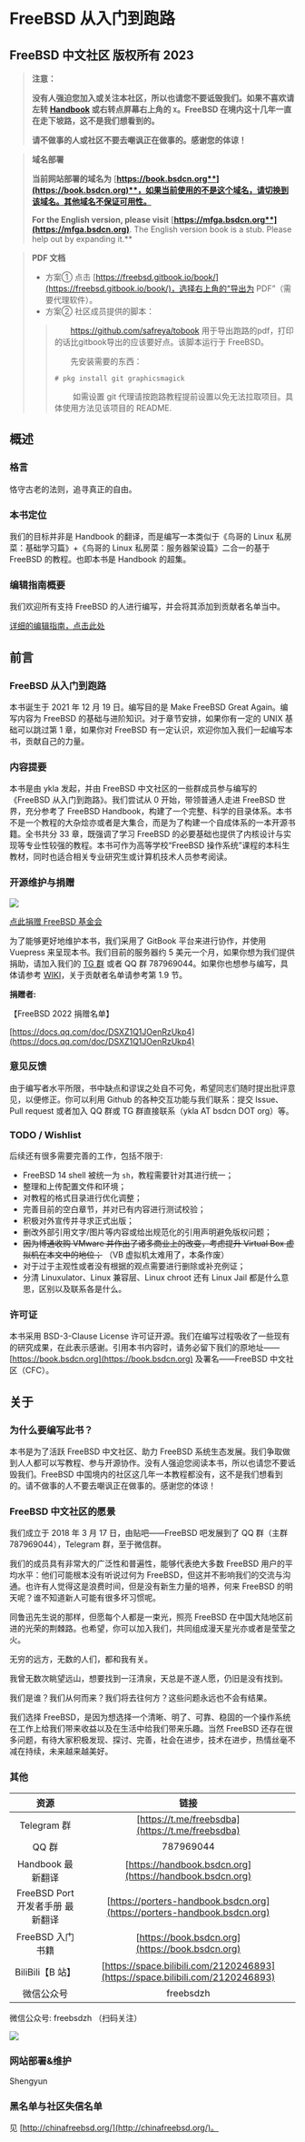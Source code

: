 # FreeBSD 从入门到跑路

## FreeBSD 中文社区 版权所有 2023

>**注意：**
>
>**没有人强迫您加入或关注本社区，所以也请您不要诋毁我们。如果不喜欢请左转 [Handbook](https://handbook.bsdcn.org) 或右转点屏幕右上角的 `X`。FreeBSD 在境内这十几年一直在走下坡路，这不是我们想看到的。**
>
>**请不做事的人或社区不要去嘲讽正在做事的。感谢您的体谅！**


> **域名部署**
>
> **当前网站部署的域名为** [**https://book.bsdcn.org**](https://book.bsdcn.org)**，如果当前使用的不是这个域名，请切换到该域名。其他域名不保证可用性。**
>
> **For the English version, please visit** [**https://mfga.bsdcn.org**](https://mfga.bsdcn.org)**. The English version book is a stub. Please help out by expanding it.**

> **PDF 文档**
>
> - 方案① 点击 [https://freebsd.gitbook.io/book/](https://freebsd.gitbook.io/book/)，选择右上角的“导出为 PDF”（需要代理软件）。
> - 方案② 社区成员提供的脚本：
>   
>> 　　https://github.com/safreya/tobook 用于导出跑路的pdf，打印的话比gitbook导出的应该要好点。该脚本运行于 FreeBSD。
>> 
>> 　　先安装需要的东西：
>> ```
>> # pkg install git graphicsmagick
>> ```
>>　　 如需设置 git 代理请按跑路教程提前设置以免无法拉取项目。具体使用方法见该项目的 README.

## 概述

### 格言

恪守古老的法则，追寻真正的自由。

### 本书定位

我们的目标并非是 Handbook 的翻译，而是编写一本类似于《鸟哥的 Linux 私房菜：基础学习篇》+《鸟哥的 Linux 私房菜：服务器架设篇》二合一的基于 FreeBSD 的教程。也即本书是 Handbook 的超集。

### 编辑指南概要

我们欢迎所有支持 FreeBSD 的人进行编写，并会将其添加到贡献者名单当中。

[详细的编辑指南，点击此处](https://github.com/FreeBSD-Ask/FreeBSD-Ask/wiki)

## 前言

### FreeBSD 从入门到跑路

本书诞生于 2021 年 12 月 19 日。编写目的是 Make FreeBSD Great Again。编写内容为 FreeBSD 的基础与进阶知识。对于章节安排，如果你有一定的 UNIX 基础可以跳过第 1 章，如果你对 FreeBSD 有一定认识，欢迎你加入我们一起编写本书，贡献自己的力量。

### 内容提要

本书是由 ykla 发起，并由 FreeBSD 中文社区的一些群成员参与编写的《FreeBSD 从入门到跑路》。我们尝试从 0 开始，带领普通人走进 FreeBSD 世界，充分参考了 FreeBSD Handbook，构建了一个完整、科学的目录体系。本书不是一个教程的大杂烩亦或者是大集合，而是为了构建一个自成体系的一本开源书籍。全书共分 33 章，既强调了学习 FreeBSD 的必要基础也提供了内核设计与实现等专业性较强的教程。本书可作为高等学校“FreeBSD 操作系统”课程的本科生教材，同时也适合相关专业研究生或计算机技术人员参考阅读。

### 开源维护与捐赠

![](./.gitbook/assets/proud_donor.gif)

[点此捐赠 FreeBSD 基金会](https://freebsdfoundation.org/donate)

为了能够更好地维护本书，我们采用了 GitBook 平台来进行协作，并使用 Vuepress 来呈现本书。我们目前的服务器约 5 美元一个月，如果你想为我们提供捐助，请加入我们的 [TG 群](https://t.me/freebsdba) 或者 QQ 群 787969044。如果你也想参与编写，具体请参考 [WIKI](https://github.com/FreeBSD-Ask/FreeBSD-Ask/wiki/%E3%80%8AFreeBSD-%E4%BB%8E%E5%85%A5%E9%97%A8%E5%88%B0%E8%B7%91%E8%B7%AF%E3%80%8B%E7%BC%96%E8%BE%91%E6%8C%87%E5%8D%97)，关于贡献者名单请参考第 1.9 节。

**捐赠者:**

【FreeBSD 2022 捐赠名单】

[https://docs.qq.com/doc/DSXZ1Q1JOenRzUkp4](https://docs.qq.com/doc/DSXZ1Q1JOenRzUkp4)

### 意见反馈

由于编写者水平所限，书中缺点和谬误之处自不可免，希望同志们随时提出批评意见，以便修正。你可以利用 Github 的各种交互功能与我们联系：提交 Issue、Pull request 或者加入 QQ 群或 TG 群直接联系（ykla AT bsdcn DOT org）等。

### TODO / Wishlist

后续还有很多需要完善的工作，包括不限于:

- FreeBSD 14 shell 被统一为 `sh`，教程需要针对其进行统一；
- 整理和上传配置文件和环境；
- 对教程的格式目录进行优化调整；
- 完善目前的空白章节，并对已有内容进行测试校验；
- 积极对外宣传并寻求正式出版；
- 删改外部引用文字/图片等内容或给出规范化的引用声明避免版权问题；
- ~~因为博通收购 VMware 并作出了诸多商业上的改变，考虑提升 Virtual Box 虚拟机在本文中的地位；~~ （VB 虚拟机太难用了，本条作废）
- 对于过于主观性或者没有根据的观点需要进行删除或补充例证；
- 分清 Linuxulator、Linux 兼容层、Linux chroot 还有 Linux Jail 都是什么意思，区别以及联系各是什么。

### 许可证

本书采用 BSD-3-Clause License 许可证开源。我们在编写过程吸收了一些现有的研究成果，在此表示感谢。引用本书内容时，请务必留下我们的原地址——[https://book.bsdcn.org](https://book.bsdcn.org) 及署名——FreeBSD 中文社区（CFC）。

## 关于

### 为什么要编写此书？

本书是为了活跃 FreeBSD 中文社区、助力 FreeBSD 系统生态发展。我们争取做到人人都可以写教程、参与开源协作。没有人强迫您阅读本书，所以也请您不要诋毁我们。FreeBSD 中国境内的社区这几年一本教程都没有，这不是我们想看到的。请不做事的人不要去嘲讽正在做事的。感谢您的体谅！

### FreeBSD 中文社区的愿景

我们成立于 2018 年 3 月 17 日，由贴吧——FreeBSD 吧发展到了 QQ 群（主群 787969044），Telegram 群，至于微信群。

我们的成员具有非常大的广泛性和普遍性，能够代表绝大多数 FreeBSD 用户的平均水平：他们可能根本没有听说过何为 FreeBSD，但这并不影响我们的交流与沟通。也许有人觉得这是浪费时间，但是没有新生力量的培养，何来 FreeBSD 的明天呢？谁不知道新人可能有很多坏习惯呢。

同鲁迅先生说的那样，但愿每个人都是一束光，照亮 FreeBSD 在中国大陆地区前进的光荣的荆棘路。也希望，你可以加入我们，共同组成漫天星光亦或者是莹莹之火。

无穷的远方，无数的人们，都和我有关。

我曾无数次眺望远山，想要找到一汪清泉，天总是不遂人愿，仍旧是没有找到。

我们是谁？我们从何而来？我们将去往何方？这些问题永远也不会有结果。

我们选择 FreeBSD，是因为想选择一个清晰、明了、可靠、稳固的一个操作系统在工作上给我们带来收益以及在生活中给我们带来乐趣。当然 FreeBSD 还存在很多问题，有待大家积极发现、探讨、完善，社会在进步，技术在进步，热情丝毫不减在持续，未来越来越美好。

### 其他

|               资源               |                                      链接                                      |
| :------------------------------: | :----------------------------------------------------------------------------: |
|           Telegram 群            |                [https://t.me/freebsdba](https://t.me/freebsdba)                |
|              QQ 群               |                                   787969044                                    |
|        Handbook 最新翻译         |            [https://handbook.bsdcn.org](https://handbook.bsdcn.org)            |
| FreeBSD Port 开发者手册 最新翻译 |    [https://porters-handbook.bsdcn.org](https://porters-handbook.bsdcn.org)    |
|         FreeBSD 入门书籍         |                [https://book.bsdcn.org](https://book.bsdcn.org)                |
|         BiliBili【B 站】         | [https://space.bilibili.com/2120246893](https://space.bilibili.com/2120246893) |
|            微信公众号            |                                   freebsdzh                                    |

微信公众号: freebsdzh （扫码关注）

![](./.gitbook/assets/qr.png)

### 网站部署&维护

Shengyun

### 黑名单与社区失信名单

见 [http://chinafreebsd.org/](http://chinafreebsd.org/)。
